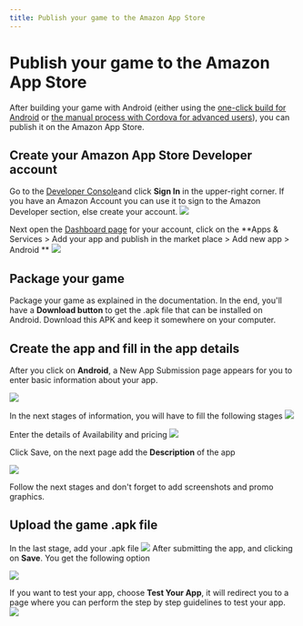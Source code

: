 ```yaml
---
title: Publish your game to the Amazon App Store
---
```

# Publish your game to the Amazon App Store

After building your game with Android (either using the [one-click build for Android](/gdevelop5/publishing/android_and_ios) or [the manual process with Cordova for advanced users](/gdevelop5/publishing/android_and_ios_with_cordova)), you can publish it on the Amazon App Store.


## Create your Amazon App Store Developer account
Go to the [Developer Console](https://developer.amazon.com/)and click **Sign In** in the upper-right corner. If you have an Amazon Account you can use it to sign to the Amazon Developer section, else create your account.
![](/gdevelop5/1_developer_sign.png)

Next open the [Dashboard page](https://developer.amazon.com/home.html) for your account, click on the **Apps & Services > Add your app and publish in the market place > Add new app > Android
**
![](/gdevelop5/4_amazon_tray_menu.png)

## Package your game

Package your game as explained in the documentation. In the end, you'll have a **Download button** to get the .apk file that can be installed on Android.
Download this APK and keep it somewhere on your computer.


## Create the app and fill in the app details

After you click on **Android**, a New App Submission page appears for you to enter basic information about your app. 

![](/gdevelop5/6_amazon_app_submission.png)


In the next stages of information, you will have to fill the following stages
![](/gdevelop5/7_amazon_app_details.png)

Enter the details of Availability and pricing
![](/gdevelop5/9_amazon_pricing.png)

Click Save, on the next page add the **Description** of the app

![](/gdevelop5/10_amazon_app_description.png)

Follow the next stages and don't forget to add screenshots and promo graphics.

## Upload the game .apk file

In the last stage, add your .apk file
![](/gdevelop5/11_amazon_apk.png)
After submitting the app, and clicking on **Save**. You get the following option

![](/gdevelop5/12_amazon_apk_check.png)

If you want to test your app, choose **Test Your App**, it will redirect you to a page where you can perform the step by step guidelines to test your app.
![](/gdevelop5/13_amazon_app_test.png)